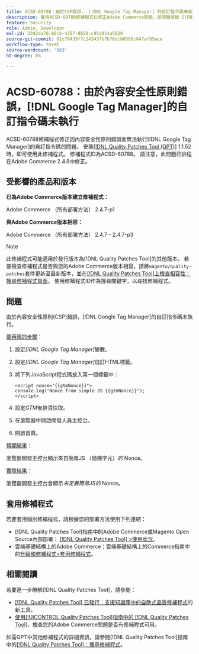 ```yaml
---
title: ACSD-60788：由於CSP錯誤， [!DNL Google Tag Manager] 的自訂指令碼未執行
description: 套用ACSD-60788修補程式以修正Adobe Commerce問題，該問題導致 [!DNL Google Tag Manager] 的自訂指令碼因內容安全性原則(CSP)錯誤而無法執行。
feature: Security
role: Admin, Developer
exl-id: 3392da76-86cb-4357-8658-c95d914a5829
source-git-commit: 81c78439f7c243437b7b76dc80560c847af95ace
workflow-type: tm+mt
source-wordcount: '363'
ht-degree: 0%

---
```


# ACSD-60788：由於內容安全性原則錯誤，[!DNL Google Tag Manager]的自訂指令碼未執行

ACSD-60788修補程式修正因內容安全性原則錯誤而無法執行[!DNL Google Tag Manager]的自訂指令碼的問題。 安裝[[!DNL Quality Patches Tool (QPT)]](https://experienceleague.adobe.com/en/docs/commerce-knowledge-base/kb/announcements/commerce-announcements/magento-quality-patches-released-new-tool-to-self-serve-quality-patches) 1.1.52時，即可使用此修補程式。 修補程式ID為ACSD-60788。 請注意，此問題已排程在Adobe Commerce 2.4.8中修正。

## 受影響的產品和版本

**已為Adobe Commerce版本建立修補程式：**

Adobe Commerce （所有部署方法） 2.4.7-p1

**與Adobe Commerce版本相容：**

Adobe Commerce （所有部署方法） 2.4.7 - 2.4.7-p3

>[!NOTE]
>
>此修補程式可能適用於發行版本為[!DNL Quality Patches Tool]的其他版本。 若要檢查修補程式是否與您的Adobe Commerce版本相容，請將`magento/quality-patches`套件更新至最新版本，並在[[!DNL Quality Patches Tool]上檢查相容性：搜尋修補程式頁面](https://experienceleague.adobe.com/tools/commerce-quality-patches/index.html)。 使用修補程式ID作為搜尋關鍵字，以尋找修補程式。

## 問題

由於內容安全性原則(CSP)錯誤，[!DNL Google Tag Manager]的自訂指令碼未執行。

<u>要再現的步驟</u>：

1. 設定&#x200B;*[!DNL Google Tag Manager]*&#x200B;變數。
1. 設定&#x200B;*[!DNL Google Tag Manager]*&#x200B;自訂HTML標籤。
1. 將下列JavaScript程式碼放入第一個標籤中：

   ```
   <script nonce="{{gtmNonce}}">
   console.log("Nonce from simple JS {{gtmNonce}}");
   </script>
   ```

1. 設定&#x200B;*GTM*&#x200B;後排清快取。
1. 在瀏覽器中開啟開發人員主控台。
1. 開啟首頁。

<u>預期結果</u>：

瀏覽器開發主控台顯示來自簡單JS （隨機字元）*的* Nonce。

<u>實際結果</u>：

瀏覽器開發主控台會顯示&#x200B;*未定義簡易JS的* Nonce。

## 套用修補程式

若要套用個別修補程式，請根據您的部署方法使用下列連結：

* [!DNL Quality Patches Tool]指南中的Adobe Commerce或Magento Open Source內部部署： [[!DNL Quality Patches Tool] >使用狀況](/help/tools/quality-patches-tool/usage.md)。
* 雲端基礎結構上的Adobe Commerce：雲端基礎結構上的Commerce指南中的[升級和修補程式>套用修補程式](https://experienceleague.adobe.com/docs/commerce-cloud-service/user-guide/develop/upgrade/apply-patches.html)。

## 相關閱讀

若要進一步瞭解[!DNL Quality Patches Tool]，請參閱：

* [[!DNL Quality Patches Tool] 已發行：支援知識庫中的自助式品質修補程式](https://experienceleague.adobe.com/en/docs/commerce-knowledge-base/kb/announcements/commerce-announcements/magento-quality-patches-released-new-tool-to-self-serve-quality-patches)的新工具。
* [使用[!UICONTROL Quality Patches Tool]指南中的 [!DNL Quality Patches Tool]](/help/tools/quality-patches-tool/patches-available-in-qpt/check-patch-for-magento-issue-with-magento-quality-patches.md)，檢查您的Adobe Commerce問題是否有修補程式可用。


如需QPT中其他修補程式的詳細資訊，請參閱[!DNL Quality Patches Tool]指南中的[[!DNL Quality Patches Tool]：搜尋修補程式](https://experienceleague.adobe.com/tools/commerce-quality-patches/index.html)。
